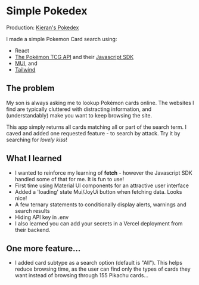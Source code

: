 # Simple Pokedex 

Production: [Kieran's Pokedex](https://kieran-pokedex.vercel.app)

I made a simple Pokemon Card search using:

- React
- [The Pokémon TCG API](https://pokemontcg.io) and their [Javascript SDK](https://github.com/PokemonTCG/pokemon-tcg-sdk-javascript)
- [MUI](https://mui.com/), and 
- [Tailwind](https://tailwindcss.com)

## The problem

My son is always asking me to lookup Pokémon cards online. The websites I find are typically cluttered with distracting information, and (understandably) make you want to keep browsing the site.

This app simply returns all cards matching all or part of the search term. I caved and added one requested feature - to search by attack. Try it by searching for *lovely kiss*!

## What I learned

- I wanted to reinforce my learning of **fetch** - however the Javascript SDK handled some of that for me. It is fun to use!
- First time using Material UI components for an attractive user interface
- Added a 'loading' state Mui/JoyUi button when fetching data. Looks nice!
- A few ternary statements to conditionally display alerts, warnings and search results
- Hiding API key in .env
- I also learned you can add your secrets in a Vercel deployment from their backend.

## One more feature...

- I added card subtype as a search option (default is "All"). This helps reduce browsing time, as the user can find only the types of cards they want instead of browsing through 155 Pikachu cards...

